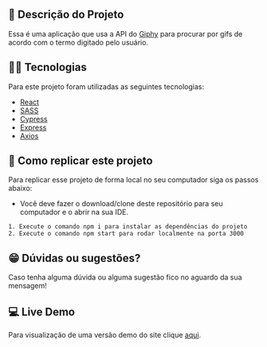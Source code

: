 ## :ledger: Descrição do Projeto

Essa é uma aplicação que usa a API do [Giphy](https://giphy.com/) para procurar por gifs de acordo com o termo digitado pelo usuário.

## :man_technologist: Tecnologias

Para este projeto foram utilizadas as seguintes tecnologias:

- [React](https://pt-br.reactjs.org/)
- [SASS](https://sass-lang.com/)
- [Cypress](https://www.cypress.io/)
- [Express](https://expressjs.com/pt-br/)
- [Axios](https://axios-http.com/ptbr/docs/intro)

## :dvd: Como replicar este projeto

Para replicar esse projeto de forma local no seu computador siga os passos abaixo:

- Você deve fazer o download/clone deste repositório para seu computador e o abrir na sua IDE.

```
1. Execute o comando npm i para instalar as dependências do projeto
2. Execute o comando npm start para rodar localmente na porta 3000
```

## :grin: Dúvidas ou sugestões?

Caso tenha alguma dúvida ou alguma sugestão fico no aguardo da sua mensagem!

## :computer: Live Demo

Para visualização de uma versão demo do site clique [aqui](https://rodhenr.github.io/GIF-Search/).
